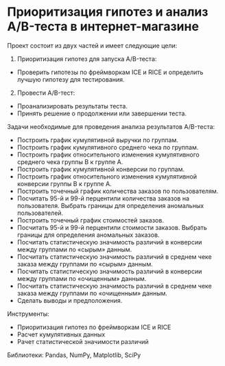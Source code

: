 # Приоритизация гипотез и анализ A/B-теста в интернет-магазине

Проект состоит из двух частей и имеет следующие цели:

1. Приоритизация гипотез для запуска A/B-теста:
 * Проверить гипотезы по фреймворкам ICE и RICE и определить лучшую гипотезу для тестирования.
 

2. Провести A/B-тест:
 * Проанализировать результаты теста.
 * Принять решение о продолжении или завершении теста.
 
Задачи необходимые для проведения анализа результатов A/B-теста:
* Построить график кумулятивной выручки по группам.
* Построить график кумулятивного среднего чека по группам.
* Построить график относительного изменения кумулятивного среднего чека группы B к группе A.
* Построить график кумулятивной конверсии по группам.
* Построить график относительного изменения кумулятивной конверсии группы B к группе A.
* Построить точечный график количества заказов по пользователям.
* Посчитать 95-й и 99-й перцентили количества заказов на пользователя. Выбрать границы для определения аномальных пользователей.
* Построить точечный график стоимостей заказов.
* Посчитать 95-й и 99-й перцентили стоимости заказов. Выбрать границы для определения аномальных заказов.
* Посчитать статистическую значимость различий в конверсии между группами по «сырым» данным.
* Посчитать статистическую значимость различий в среднем чеке заказа между группами по «сырым» данным.
* Посчитать статистическую значимость различий в конверсии между группами по «очищенным» данным.
* Посчитать статистическую значимость различий в среднем чеке заказа между группами по «очищенным» данным.
* Сделать выводы и предположения.

Инструменты:
* Приоритизация гипотез по фреймворкам ICE и RICE
* Расчет кумулятивных данных
* Рачет статистической значимости различий

Библиотеки:
Pandas, NumPy, Matplotlib, SciPy
